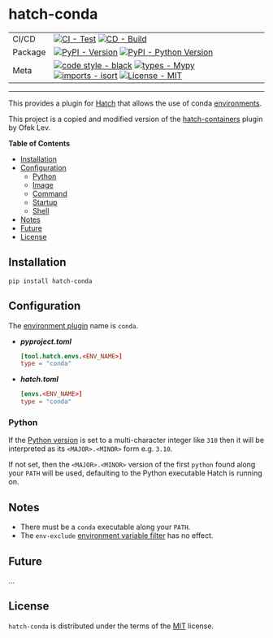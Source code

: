 # hatch-conda

| | |
| --- | --- |
| CI/CD | [![CI - Test](https://github.com/OldGrumpyViking/hatch-conda/actions/workflows/test.yml/badge.svg)](https://github.com/OldGrumpyViking/hatch-conda/actions/workflows/test.yml) [![CD - Build](https://github.com/OldGrumpyViking/hatch-conda/actions/workflows/build.yml/badge.svg)](https://github.com/OldGrumpyViking/hatch-conda/actions/workflows/build.yml) |
| Package | [![PyPI - Version](https://img.shields.io/pypi/v/hatch-conda.svg?logo=pypi&label=PyPI&logoColor=gold)](https://pypi.org/project/hatch-conda/) [![PyPI - Python Version](https://img.shields.io/pypi/pyversions/hatch-conda.svg?logo=python&label=Python&logoColor=gold)](https://pypi.org/project/hatch-conda/) |
| Meta | [![code style - black](https://img.shields.io/badge/code%20style-black-000000.svg)](https://github.com/psf/black) [![types - Mypy](https://img.shields.io/badge/types-Mypy-blue.svg)](https://github.com/ambv/black) [![imports - isort](https://img.shields.io/badge/imports-isort-ef8336.svg)](https://github.com/pycqa/isort) [![License - MIT](https://img.shields.io/badge/license-MIT-9400d3.svg)](https://spdx.org/licenses/) |

-----

This provides a plugin for [Hatch](https://github.com/pypa/hatch) that allows the use of conda [environments](https://hatch.pypa.io/latest/environment/).

This project is a copied and modified version of the [hatch-containers](https://github.com/ofek/hatch-containers) plugin by Ofek Lev.

**Table of Contents**

- [Installation](#installation)
- [Configuration](#configuration)
  - [Python](#python)
  - [Image](#image)
  - [Command](#command)
  - [Startup](#startup)
  - [Shell](#shell)
- [Notes](#notes)
- [Future](#future)
- [License](#license)

## Installation

```console
pip install hatch-conda
```

## Configuration

The [environment plugin](https://hatch.pypa.io/latest/plugins/environment/) name is `conda`.

- ***pyproject.toml***

    ```toml
    [tool.hatch.envs.<ENV_NAME>]
    type = "conda"
    ```

- ***hatch.toml***

    ```toml
    [envs.<ENV_NAME>]
    type = "conda"
    ```

### Python

If the [Python version](https://hatch.pypa.io/latest/config/environment/#python-version) is set to a multi-character integer like `310` then it will be interpreted as its `<MAJOR>.<MINOR>` form e.g. `3.10`.

If not set, then the `<MAJOR>.<MINOR>` version of the first `python` found along your `PATH` will be used, defaulting to the Python executable Hatch is running on.

## Notes

- There must be a `conda` executable along your `PATH`.
- The `env-exclude` [environment variable filter](https://hatch.pypa.io/latest/config/environment/#filters) has no effect.

## Future

...

## License

`hatch-conda` is distributed under the terms of the [MIT](https://spdx.org/licenses/MIT.html) license.
